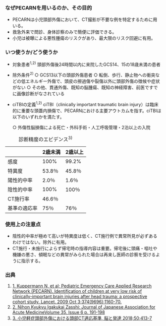 ### なぜPECARNを用いるのか、その目的

* PECARNは小児頭部外傷において、CT撮影が不要な例を特定するために用いる。
* 救急外来で問診、身体診察のみで簡便に評価できる。
* 小児は被曝による悪性腫瘍のリスクがあり、最大限のリスク回避に有用。


### いつ使うか/どう使うか

* 対象患者<sup>1,2)</sup>
    頭部外傷後24時間以内に来院したGCS14、15の18歳未満の患者
* 除外条件<sup>2)</sup>
    ○	GCS13以下の頭部外傷患者
    ○	転倒、歩行、静止物への衝突などの低エネルギー外傷で、頭皮の擦過傷や裂傷以外に頭部外傷の徴候や症状がない
    ○	その他、貫通外傷、既知の脳腫瘍、既知の神経障害、前医ですでに画像診断がなされている
* ciTBIの定義<sup>1,2)</sup>
    ciTBI（clinically important traumatic brain injury）は臨床的に重要な頭蓋内損傷で、PECARNにおける主要アウトカムを指す。ciTBIは以下のいずれかを満たす。
    
    ○	外傷性脳損傷による死亡・外科手術・人工呼吸管理・2泊以上の入院


<table>
  <caption>
    診断精度のエビデンス<sup>3)</sup>
  </caption>
  <thead>
    <tr>
        <th></th>
        <th>2歳未満</th>
        <th>2歳以上</th>
    </tr>
  </thead>
  <tbody>
    <tr>
        <td>感度</td>
        <td>100%</td>
        <td>99.2%</td>
    </tr>
    <tr>
        <td>特異度</td>
        <td>53.8％</td>
        <td>45.8％</td>
    </tr>
    <tr>
        <td>陽性的中率</td>
        <td>2.0％</td>
        <td>1.6％</td>
    </tr>
    <tr>
        <td>陰性的中率</td>
        <td>100%</td>
        <td>100％</td>
    </tr>
    <tr>
        <td>CT施行率</td>
        <td colspan="2">46.6％</td>
    </tr>
    <tr>
        <td>基準の適応率</td>
        <td>75％</td>
        <td>76％</td>
    </tr>
  </tbody>
</table>

### 使用上の注意点

* 陰性的中率が極めて高いが特異度は低く、CT施行例で異常所見が必ずあるわけではない。除外に有用。
* CT施行・未施行によらず帰宅時の指導内容は重要。帰宅後に頭痛・嘔吐や機嫌の悪さ、傾眠などの異常がみられた場合は再来し医師の診察を受けるように指示する。

### 出典

1. [1.	Kuppermann N, et al; Pediatric Emergency Care Applied Research Network (PECARN). Identification of children at very low risk of clinically-important brain injuries after head trauma: a prospective cohort study. Lancet. 2009 Oct 3;374(9696):1160-70.](https://pubmed.ncbi.nlm.nih.gov/19758692/)  
2. [2.	Nihon Kyukyu Igakukai Zasshi: Journal of Japanese Association for Acute MedicineVolume 35, Issue 6 p. 191-198](https://onlinelibrary.wiley.com/doi/10.1002/jja2.12906)  
3. [3.	小児軽症頭部外傷における頭部CT適応基準, 脳と発達 2018;50;413-7](https://www.jstage.jst.go.jp/article/ojjscn/50/6/50_413/_pdf/-char/ja)  

